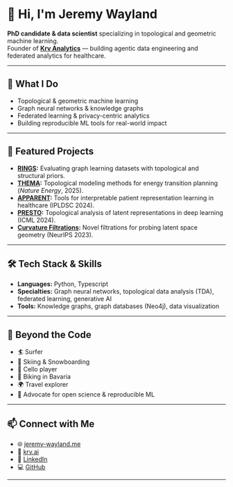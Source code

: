 # 👋 Hi, I'm Jeremy Wayland

**PhD candidate & data scientist** specializing in topological and geometric machine learning.  
Founder of **[Krv Analytics](https://krv.ai)** — building agentic data engineering and federated analytics for healthcare.

---

## 🔬 What I Do

- Topological & geometric machine learning
- Graph neural networks & knowledge graphs
- Federated learning & privacy-centric analytics
- Building reproducible ML tools for real-world impact

---

## 🚀 Featured Projects

- **[RINGS](https://github.com/aidos-lab/rings):** Evaluating graph learning datasets with topological and structural priors.
- **[THEMA](https://github.com/Krv-Analytics/Thema):** Topological modeling methods for energy transition planning (*Nature Energy*, 2025).
- **[APPARENT](https://github.com/aidos-lab/apparent):** Tools for interpretable patient representation learning in healthcare (IPLDSC 2024).
- **[PRESTO](https://github.com/aidos-lab/Presto):** Topological analysis of latent representations in deep learning (ICML 2024).
- **[Curvature Filtrations](https://github.com/aidos-lab/curvature-filtrations):** Novel filtrations for probing latent space geometry (NeurIPS 2023).

---

## 🛠️ Tech Stack & Skills

- **Languages:** Python, Typescript
- **Specialties:** Graph neural networks, topological data analysis (TDA), federated learning, generative AI
- **Tools:** Knowledge graphs, graph databases (Neo4j), data visualization

---

## 🌱 Beyond the Code

- 🏄 Surfer
- 🎿 Skiing & Snowboarding
- 🎻 Cello player
- 🚴 Biking in Bavaria
- 🌍 Travel explorer
- 👐 Advocate for open science & reproducible ML

---

## 📫 Connect with Me

- 🌐 [jeremy-wayland.me](https://jeremy-wayland.me)
- 🏢 [krv.ai](https://krv.ai)
- 💼 [LinkedIn](https://linkedin.com/in/jeremywayland)
- 💻 [GitHub](https://github.com/jwayland)

---
